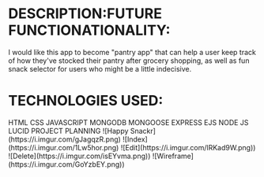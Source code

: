 <title>HAPPY SNACKR</title>
<h1>DESCRIPTION:</ 
The Happy Snackr app, is fun app for any person or user who just loves snacks. The app allows users to see various snacks by specific categories, add their favorite snack by category, and remove snacks at any time. 
<h1>FUTURE FUNCTIONATIONALITY:</h1>
I would like this app to become "pantry app" that can help a user keep track of how they've stocked their pantry after grocery shopping, as well as fun snack selector for users who might be a little indecisive.
<h1>TECHNOLOGIES USED:</h1>
HTML
CSS
JAVASCRIPT
MONGODB
MONGOOSE
EXPRESS
EJS
NODE JS
LUCID PROJECT PLANNING
![Happy Snackr](https://i.imgur.com/gJagqzR.png)
![Index](https://i.imgur.com/1Lw5hor.png)
![Edit](https://i.imgur.com/lRKad9W.png))
![Delete](https://i.imgur.com/isEYvma.png))
![Wireframe](https://i.imgur.com/GoYzbEY.png))
